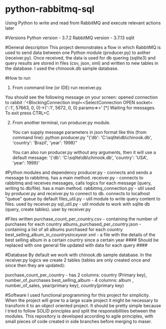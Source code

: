 # python-rabbitmq-sql
Using Python to write and read from RabbitMQ and execute relevant actions later

#Versions
Python version - 3.7.2
RabbitMQ version - 3.7.13
sqlit

#General description
This project demonstrates a flow in which RabbitMQ is used to send data between one Python module (producer.py) to aother (receiver.py). Once received, the data is used for db quering (sqlite3) and query results are stored in files (csv, json, xml) and written to new tables in the database. I used the chinoook.db sample database.

#How to run
1. From command line (or IDE)  run receiver.py.

You should see the following message on your screen:
opened connection to rabbit :'<BlockingConnection impl=<SelectConnection OPEN socket=('::1', 57663, 0, 0)->('::1', 5672, 0, 0) params=<ConnectionParameters host=localhost port=5672 virtual_host=/ ssl=False>>>'
 [*] Waiting for messages. To exit press CTRL+C
  
2. From another terminal, run producer.py module.
   
   You can supply message parameters in json format like this (from command line):
   python producer.py  "{'db': 'C:\\sqlite\\db\\chinook.db', 'country': 'Brazil', 'year': 1998}"
   
   You can also run producer.py without any arguments, then it will use a default message:
   '{'db': 'C:\\sqlite\\db\\chinook.db', 'country': 'USA', 'year': 1999}'

#Python modules and dependency
  producer.py - connects and sends a message to rabbitmq. has a main method.
  receiver.py - connects to rabbitmq and receives messages, calls logics for each message (query, writing to db/file). has a main method.
  rabbitmq_connection.py - util used by producer.py and receiver.py to connect to db. connects to localhost "queue" queue by default
  files_util.py - util module to write query content to files. used by receiver.py
  sql_util.py - util module to work with sqlite db (query, create tables). user by receiver.py
  
#Files written
purchase_count_per_country.csv - containing the number of purchases for each country
albums_purchased_per_country.json - containing a list of all albums purchased for each country
best_selling_album_in_*country*_since_*year*.xml - a file with the details of the best selling album in a certain country since a certain year #### Should be replaced with one general file updated with data for each query ####

#Database
By default we work with chinook.db sample database.
In the receiver.py logics we create 2 tables (tables are only created once and since then they are updated):

purchase_count_per_country - has 2 columns: country (Primary key), number_of_purchases
best_selling_album - 4 columns: album , number_of_sales, year(primary key), country(primary key)
   
   
#Software
I used functional programming for this project for simplicity.
When the project will grow to a large scale project it might be necessary to transform it to an object oriented project.
It should be pretty simple because I tried to follow SOLID principles and split the responsibilities between the modules.
This repository is developed according to agile principles, with small pieces of code created in side branches before merging to maser.


